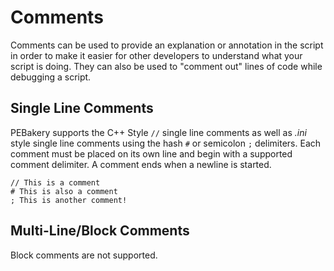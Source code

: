 # Comments

Comments can be used to provide an explanation or annotation in the script in order to make it easier for other developers to understand what your script is doing. They can also be used to "comment out" lines of code while debugging a script.

## Single Line Comments

PEBakery supports the C++ Style `//` single line comments as well as _.ini_ style single line comments using the hash `#` or semicolon `;` delimiters. Each comment must be placed on its own line and begin with a supported comment delimiter. A comment ends when a newline is started.

```pebakery
// This is a comment
# This is also a comment
; This is another comment!
```

## Multi-Line/Block Comments

Block comments are not supported.
